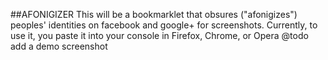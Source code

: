 ##AFONIGIZER
This will be a bookmarklet that obsures ("afonigizes") peoples' identities on facebook and google+ for screenshots.
Currently, to use it, you paste it into your console in Firefox, Chrome, or Opera
@todo add a demo screenshot
